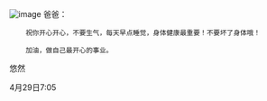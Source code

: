 ![image](https://github.com/jdzj/ji/assets/2352309/a73aae3a-c3f4-43c0-8616-955c699b9e68)
爸爸：

        祝你开心开心，不要生气，每天早点睡觉，身体健康最重要！不要坏了身体哦！

        加油，做自己最开心的事业。

悠然

4月29日7:05
<!-- ##{"timestamp":1619702835}## -->